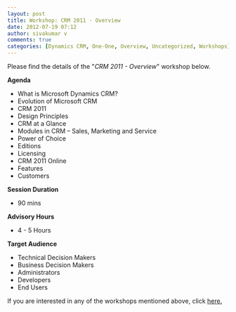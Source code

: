 ```yaml
---
layout: post
title: Workshop: CRM 2011 - Overview
date: 2012-07-19 07:12
author: sivakumar v
comments: true
categories: [Dynamics CRM, One-One, Overview, Uncategorized, Workshops]
---
```

<p>Please find the details of the "<em>CRM 2011 - Overview</em>" workshop below.<p><strong>Agenda</strong></p><ul>
<li>What is Microsoft Dynamics CRM?</li>
<li>Evolution of Microsoft CRM</li>
<li>CRM 2011</li>
<li>Design Principles</li>
<li>CRM at a Glance</li>
<li>Modules in CRM &ndash; Sales, Marketing and Service</li>
<li>Power of Choice</li>
<li>Editions</li>
<li>Licensing</li>
<li>CRM 2011 Online</li>
<li>Features</li>
<li>Customers</li>
</ul><p><strong>Session Duration</strong></p><ul>
<li>90 mins</li>
</ul><p><strong>Advisory Hours</strong></p><ul>
<li>4 - 5 Hours</li>
</ul><p><strong>Target Audience</strong></p><ul>
<li>Technical Decision Makers</li>
<li>Business Decision Makers</li>
<li>Administrators</li>
<li>Developers</li>
<li>End Users</li>
</ul><p>If you are interested in any of the workshops mentioned above, click <a href="mailto:blog_ptsdynamics@microsoft.com?Subject=Dynamics%20CRM%20Workshops%20-%20Registration&amp;Body=PLEASE%20FILL%20IN%20THE%20FOLLOWING%20DETAILS%0A%0AName%3A%0ACompany%20Name%3A%0APartner%20ID%3A%0AContact%20number%3A%0AEmail%20ID%3A%0AProducts%20interested%20in%3A%0ASessions%20interested%20in%3A">here.</a></p></p>

